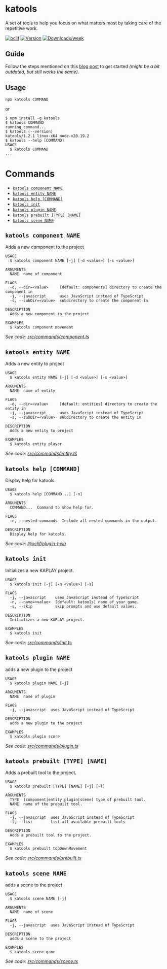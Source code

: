 katools
=================

A set of tools to help you focus on what matters most by taking care of the repetitive work.


[![oclif](https://img.shields.io/badge/cli-oclif-brightgreen.svg)](https://oclif.io)
[![Version](https://img.shields.io/npm/v/katools.svg)](https://npmjs.org/package/katools)
[![Downloads/week](https://img.shields.io/npm/dw/katools.svg)](https://npmjs.org/package/katools)

## Guide

Follow the steps mentioned on this [blog post](https://kesuave.github.io/en/blog/katools/) to get started _(might be a bit outdated, but still works the same)_.

## Usage

```sh-session
npx katools COMMAND
```

or

<!-- usage -->
```sh-session
$ npm install -g katools
$ katools COMMAND
running command...
$ katools (--version)
katools/1.2.1 linux-x64 node-v20.19.2
$ katools --help [COMMAND]
USAGE
  $ katools COMMAND
...
```
<!-- usagestop -->

# Commands
<!-- commands -->
* [`katools component NAME`](#katools-component-name)
* [`katools entity NAME`](#katools-entity-name)
* [`katools help [COMMAND]`](#katools-help-command)
* [`katools init`](#katools-init)
* [`katools plugin NAME`](#katools-plugin-name)
* [`katools prebuilt [TYPE] [NAME]`](#katools-prebuilt-type-name)
* [`katools scene NAME`](#katools-scene-name)

## `katools component NAME`

Adds a new component to the project

```
USAGE
  $ katools component NAME [-j] [-d <value>] [-s <value>]

ARGUMENTS
  NAME  name of component

FLAGS
  -d, --dir=<value>     [default: components] directory to create the component in
  -j, --javascript      uses JavaScript instead of TypeScript
  -s, --subDir=<value>  subdirectory to create the component in

DESCRIPTION
  Adds a new component to the project

EXAMPLES
  $ katools component movement
```

_See code: [src/commands/component.ts](https://github.com/KeSuave/katools/blob/v1.2.1/src/commands/component.ts)_

## `katools entity NAME`

Adds a new entity to project

```
USAGE
  $ katools entity NAME [-j] [-d <value>] [-s <value>]

ARGUMENTS
  NAME  name of entity

FLAGS
  -d, --dir=<value>     [default: entities] directory to create the entity in
  -j, --javascript      uses JavaScript instead of TypeScript
  -s, --subDir=<value>  subdirectory to create the entity in

DESCRIPTION
  Adds a new entity to project

EXAMPLES
  $ katools entity player
```

_See code: [src/commands/entity.ts](https://github.com/KeSuave/katools/blob/v1.2.1/src/commands/entity.ts)_

## `katools help [COMMAND]`

Display help for katools.

```
USAGE
  $ katools help [COMMAND...] [-n]

ARGUMENTS
  COMMAND...  Command to show help for.

FLAGS
  -n, --nested-commands  Include all nested commands in the output.

DESCRIPTION
  Display help for katools.
```

_See code: [@oclif/plugin-help](https://github.com/oclif/plugin-help/blob/v6.2.19/src/commands/help.ts)_

## `katools init`

Initializes a new KAPLAY project.

```
USAGE
  $ katools init [-j] [-n <value>] [-s]

FLAGS
  -j, --javascript    uses JavaScript instead of TypeScript
  -n, --name=<value>  [default: katools] name of your game.
  -s, --skip          skip prompts and use default values.

DESCRIPTION
  Initializes a new KAPLAY project.

EXAMPLES
  $ katools init
```

_See code: [src/commands/init.ts](https://github.com/KeSuave/katools/blob/v1.2.1/src/commands/init.ts)_

## `katools plugin NAME`

adds a new plugin to the project

```
USAGE
  $ katools plugin NAME [-j]

ARGUMENTS
  NAME  name of plugin

FLAGS
  -j, --javascript  uses JavaScript instead of TypeScript

DESCRIPTION
  adds a new plugin to the project

EXAMPLES
  $ katools plugin score
```

_See code: [src/commands/plugin.ts](https://github.com/KeSuave/katools/blob/v1.2.1/src/commands/plugin.ts)_

## `katools prebuilt [TYPE] [NAME]`

Adds a prebuilt tool to the project.

```
USAGE
  $ katools prebuilt [TYPE] [NAME] [-j] [-l]

ARGUMENTS
  TYPE  (component|entity|plugin|scene) type of prebuilt tool.
  NAME  name of the prebuilt tool.

FLAGS
  -j, --javascript  uses JavaScript instead of TypeScript
  -l, --list        list all available prebuilt tools

DESCRIPTION
  Adds a prebuilt tool to the project.

EXAMPLES
  $ katools prebuilt topDownMovement
```

_See code: [src/commands/prebuilt.ts](https://github.com/KeSuave/katools/blob/v1.2.1/src/commands/prebuilt.ts)_

## `katools scene NAME`

adds a scene to the project

```
USAGE
  $ katools scene NAME [-j]

ARGUMENTS
  NAME  name of scene

FLAGS
  -j, --javascript  uses JavaScript instead of TypeScript

DESCRIPTION
  adds a scene to the project

EXAMPLES
  $ katools scene game
```

_See code: [src/commands/scene.ts](https://github.com/KeSuave/katools/blob/v1.2.1/src/commands/scene.ts)_
<!-- commandsstop -->
